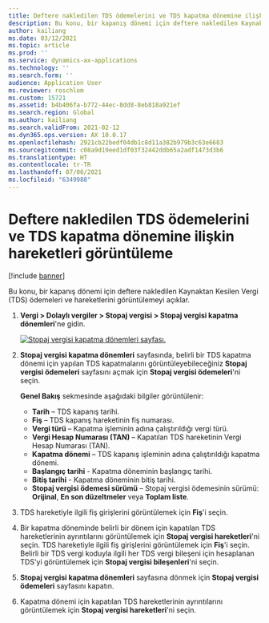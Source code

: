 ```yaml
---
title: Deftere nakledilen TDS ödemelerini ve TDS kapatma dönemine ilişkin hareketleri görüntüleme
description: Bu konu, bir kapanış dönemi için deftere nakledilen Kaynaktan Kesilen Vergi (TDS) ödemeleri ve hareketlerini görüntülemeyi açıklar.
author: kailiang
ms.date: 03/12/2021
ms.topic: article
ms.prod: ''
ms.service: dynamics-ax-applications
ms.technology: ''
ms.search.form: ''
audience: Application User
ms.reviewer: roschlom
ms.custom: 15721
ms.assetid: b4b406fa-b772-44ec-8dd8-8eb818a921ef
ms.search.region: Global
ms.author: kailiang
ms.search.validFrom: 2021-02-12
ms.dyn365.ops.version: AX 10.0.17
ms.openlocfilehash: 2921cb22bedf04db1c8d11a382b979b3c63e6683
ms.sourcegitcommit: c08a9d19eed1df03f32442ddb65a2adf1473d3b6
ms.translationtype: HT
ms.contentlocale: tr-TR
ms.lasthandoff: 07/06/2021
ms.locfileid: "6349988"
---
```

# <a name="view-posted-tds-payments-and-transactions-for-a-tds-settlement-period"></a>Deftere nakledilen TDS ödemelerini ve TDS kapatma dönemine ilişkin hareketleri görüntüleme

[!include [banner](../includes/banner.md)]

Bu konu, bir kapanış dönemi için deftere nakledilen Kaynaktan Kesilen Vergi (TDS) ödemeleri ve hareketlerini görüntülemeyi açıklar.

1. **Vergi \> Dolaylı vergiler \> Stopaj vergisi \> Stopaj vergisi kapatma dönemleri**'ne gidin.

    [![Stopaj vergisi kapatma dönemleri sayfası.](./media/apac-ind-TDS-50.png)](./media/apac-ind-TDS-50.png)

2. **Stopaj vergisi kapatma dönemleri** sayfasında, belirli bir TDS kapatma dönemi için yapılan TDS kapatmalarını görüntüleyebileceğiniz **Stopaj vergisi ödemeleri** sayfasını açmak için **Stopaj vergisi ödemeleri**'ni seçin.

    **Genel Bakış** sekmesinde aşağıdaki bilgiler görüntülenir:

    - **Tarih** – TDS kapanış tarihi.
    - **Fiş** – TDS kapanış hareketinin fiş numarası.
    - **Vergi türü** – Kapatma işleminin adına çalıştırıldığı vergi türü.
    - **Vergi Hesap Numarası (TAN)** – Kapatılan TDS hareketinin Vergi Hesap Numarası (TAN).
    - **Kapatma dönemi** – TDS kapanış işleminin adına çalıştırıldığı kapatma dönemi.
    - **Başlangıç tarihi** - Kapatma döneminin başlangıç tarihi.
    - **Bitiş tarihi** - Kapatma döneminin bitiş tarihi.
    - **Stopaj vergisi ödemesi sürümü** – Stopaj vergisi ödemesinin sürümü: **Orijinal**, **En son düzeltmeler** veya **Toplam liste**.

5. TDS hareketiyle ilgili fiş girişlerini görüntülemek için **Fiş**'i seçin.
6. Bir kapatma döneminde belirli bir dönem için kapatılan TDS hareketlerinin ayrıntılarını görüntülemek için **Stopaj vergisi hareketleri**'ni seçin. TDS hareketiyle ilgili fiş girişlerini görüntülemek için **Fiş**'i seçin. Belirli bir TDS vergi koduyla ilgili her TDS vergi bileşeni için hesaplanan TDS'yi görüntülemek için **Stopaj vergisi bileşenleri**'ni seçin.
7. **Stopaj vergisi kapatma dönemleri** sayfasına dönmek için **Stopaj vergisi ödemeleri** sayfasını kapatın.
8. Kapatma dönemi için kapatılan TDS hareketlerinin ayrıntılarını görüntülemek için **Stopaj vergisi hareketleri**'ni seçin.
